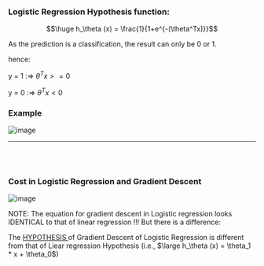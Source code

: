 ### Logistic Regression Hypothesis function:

$$\huge h_\theta (x) = \frac{1}{1+e^{-(\theta^Tx)}}$$

As the prediction is a classification, the result can only be 0 or 1.

hence:

y = 1 :=> $\theta^Tx >= 0$

y = 0 :=> $\theta^Tx < 0$

### Example
![image](https://user-images.githubusercontent.com/76818035/172016831-7ce94fa5-724f-460d-ba5e-932ed5208676.png)

<hr>

<br><br>

### Cost in Logistic Regression and Gradient Descent
![image](https://user-images.githubusercontent.com/76818035/172019061-f061a4c9-8d3b-4f14-8707-c52678063963.png)

  NOTE: The equation for gradient descent in Logistic regression looks IDENTICAL to that of linear regression !!! But there is a difference:
  
The <a href = "#logistic-regression-hypothesis-function"> HYPOTHESIS </a> of Gradient Descent of Logistic Regression is different from that of Liear regression Hypothesis (i.e., $\large h_\theta (x) = \theta_1 * x + \theta_0$)
